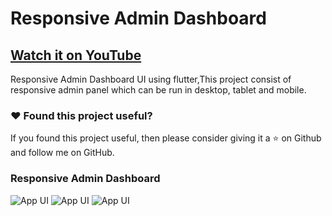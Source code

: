 # Responsive Admin Dashboard

## [Watch it on YouTube](https://youtu.be/MRiZpwdy1CM)


Responsive Admin Dashboard UI using flutter,This project consist of responsive admin panel which can be run in desktop, tablet and mobile.

### :heart: Found this project useful?

If you found this project useful, then please consider giving it a :star: on Github and follow me on GitHub.

### Responsive Admin Dashboard

![App UI](/adminpromo.gif)
![App UI](/scrvideo.gif)
![App UI](/thumb.png)